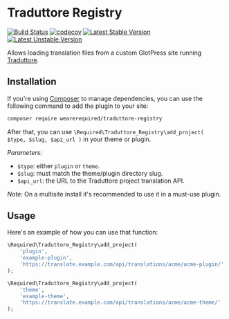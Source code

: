 # Traduttore Registry


[![Build Status](https://travis-ci.com/wearerequired/traduttore-registry.svg?branch=master)](https://travis-ci.com/wearerequired/traduttore-registry)
[![codecov](https://codecov.io/gh/wearerequired/traduttore-registry/branch/master/graph/badge.svg)](https://codecov.io/gh/wearerequired/traduttore-registry)
[![Latest Stable Version](https://poser.pugx.org/wearerequired/traduttore-registry/v/stable)](https://packagist.org/packages/wearerequired/traduttore-registry)
[![Latest Unstable Version](https://poser.pugx.org/wearerequired/traduttore-registry/v/unstable)](https://packagist.org/packages/wearerequired/traduttore-registry)

Allows loading translation files from a custom GlotPress site running [Traduttore](https://github.com/wearerequired/traduttore).

## Installation

If you're using [Composer](https://getcomposer.org/) to manage dependencies, you can use the following command to add the plugin to your site:

```bash
composer require wearerequired/traduttore-registry
```

After that, you can use `\Required\Traduttore_Registry\add_project( $type, $slug, $api_url )` in your theme or plugin.

*Parameters:*

* `$type`: either `plugin` or `theme`.
* `$slug`: must match the theme/plugin directory slug.
* `$api_url`: the URL to the Traduttore project translation API.

*Note:* On a multisite install it's recommended to use it in a must-use plugin.

## Usage

Here's an example of how you can use that function:

```php
\Required\Traduttore_Registry\add_project(
	'plugin',
	'example-plugin',
	'https://translate.example.com/api/translations/acme/acme-plugin/'
);

\Required\Traduttore_Registry\add_project(
	'theme',
	'example-theme',
	'https://translate.example.com/api/translations/acme/acme-theme/'
);
```
